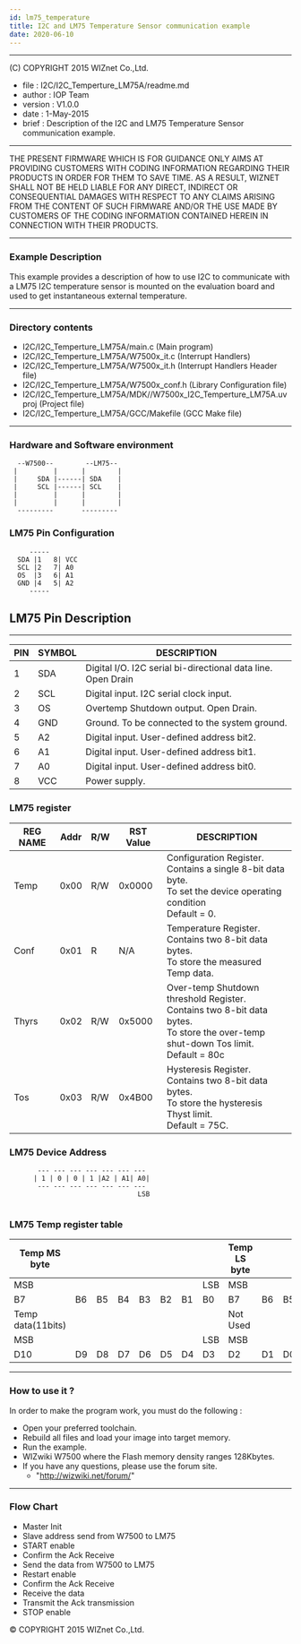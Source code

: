 ```yaml
---
id: lm75_temperature
title: I2C and LM75 Temperature Sensor communication example
date: 2020-06-10
--- 
```


******************************************************************************
(C) COPYRIGHT 2015 WIZnet Co.,Ltd.

  * file    : I2C/I2C_Temperture_LM75A/readme.md 
  * author  : IOP Team
  * version : V1.0.0
  * date    : 1-May-2015
  * brief   :  Description of the I2C and LM75 Temperature Sensor communication example.
******************************************************************************
THE PRESENT FIRMWARE WHICH IS FOR GUIDANCE ONLY AIMS AT PROVIDING CUSTOMERS WITH CODING INFORMATION REGARDING THEIR PRODUCTS IN ORDER FOR THEM TO SAVE TIME. AS A RESULT, WIZNET SHALL NOT BE HELD LIABLE FOR ANY DIRECT, INDIRECT OR CONSEQUENTIAL DAMAGES WITH RESPECT TO ANY CLAIMS ARISING FROM THE CONTENT OF SUCH FIRMWARE AND/OR THE USE MADE BY CUSTOMERS OF THE CODING INFORMATION CONTAINED HEREIN IN CONNECTION WITH THEIR PRODUCTS.
******************************************************************************

### Example Description

This example provides a description of how to use I2C to communicate with a
LM75 I2C temperature sensor is mounted on the evaluation board and used to get
instantaneous external temperature.

______________________________________________________________________________
### Directory contents

  - I2C/I2C_Temperture_LM75A/main.c                              				(Main program)
  - I2C/I2C_Temperture_LM75A/W7500x_it.c                       					(Interrupt Handlers)
  - I2C/I2C_Temperture_LM75A/W7500x_it.h                     				  	(Interrupt Handlers Header file)
  - I2C/I2C_Temperture_LM75A/W7500x_conf.h                     					(Library Configuration file)
  - I2C/I2C_Temperture_LM75A/MDK//W7500x_I2C_Temperture_LM75A.uvproj         	(Project file)
  - I2C/I2C_Temperture_LM75A/GCC/Makefile                      					(GCC Make file)
______________________________________________________________________________

### Hardware and Software environment 



``` 
  --W7500--        --LM75--
 |         |      |        |
 |     SDA |------| SDA    |
 |     SCL |------| SCL    |
 |         |      |        |
 |         |      |        |
  ---------       ---------
```



### LM75 Pin Configuration

> 

``` 
     -----      
  SDA |1   8| VCC
  SCL |2   7| A0 
  OS  |3   6| A1 
  GND |4   5| A2 
     -----
```

   
## LM75 Pin Description

-------------------------------------------------------------------------------
PIN | SYMBOL | DESCRIPTION
----|--------|------------------------------------------------------------------
 1  | SDA    | Digital I/O. I2C serial bi-directional data line. Open Drain
 2  | SCL    | Digital input. I2C serial clock input.
 3  | OS     | Overtemp Shutdown output. Open Drain.
 4  | GND    | Ground. To be connected to the system ground.
 5  | A2     | Digital input. User-defined address bit2.
 6  | A1     | Digital input. User-defined address bit1.
 7  | A0     | Digital input. User-defined address bit0.
 8  | VCC    | Power supply.


### LM75 register 

|REG NAME | Addr   | R/W | RST Value |DESCRIPTION|
|---------|---------|-------|-------|------------|
|Temp     |0x00   |R/W |0x0000  |Configuration Register.<br />Contains a single 8-bit data byte.<br />To set the device operating condition<br />Default = 0.|
|Conf    | 0x01   | R   |    N/A    |   Temperature Register.<br />Contains two 8-bit data bytes.<br />To store the measured Temp data.|
|Thyrs    | 0x02   | R/W |   0x5000  |  Over-temp Shutdown threshold Register.<br />Contains two 8-bit data bytes.<br />To store the over-temp shut-down Tos limit.<br /> Default = 80c|
|Tos      | 0x03   | R/W |   0x4B00  |   Hysteresis Register.<br />Contains two 8-bit data bytes.<br />To store the hysteresis Thyst limit.<br />                    Default = 75C.|



### LM75 Device Address

> 

``` 
       --- --- --- --- --- --- --- 
      | 1 | 0 | 0 | 1 |A2 | A1| A0|
       --- --- --- --- --- --- --- 
                                LSB
                                
```


### LM75 Temp register table

| Temp MS byte      |    |    |    |    |    |    |     | Temp LS byte |    |    |    |    |    |    |     |
| ----------------- | -- | -- | -- | -- | -- | -- | --- | ------------ | -- | -- | -- | -- | -- | -- | --- |
| MSB               |    |    |    |    |    |    | LSB | MSB          |    |    |    |    |    |    | LSB |
| B7                | B6 | B5 | B4 | B3 | B2 | B1 | B0  | B7           | B6 | B5 | B4 | B3 | B2 | B1 | B0  |
| Temp data(11bits) |    |    |    |    |    |    |     | Not Used     |    |    |    |    |    |    |     |
| MSB               |    |    |    |    |    |    | LSB | MSB          |    |    |    |    |    |    | LSB |
| D10               | D9 | D8 | D7 | D6 | D5 | D4 | D3  | D2           | D1 | D0 | X  | X  | X  | X  | X   |

______________________________________________________________________________

### How to use it ? 
In order to make the program work, you must do the following :

 - Open your preferred toolchain.
 - Rebuild all files and load your image into target memory.
 - Run the example.
 - WIZwiki W7500 where the Flash memory density ranges 128Kbytes.
 - If you have any questions, please use the forum site.
   - "http://wizwiki.net/forum/"
______________________________________________________________________________

### Flow Chart

 - Master Init
 - Slave address send from W7500 to LM75
 - START enable
 - Confirm the Ack Receive
 - Send the data from W7500 to LM75
 - Restart enable
 - Confirm the Ack Receive
 - Receive the data
 - Transmit the Ack transmission
 - STOP enable


&copy; COPYRIGHT 2015 WIZnet Co.,Ltd.
